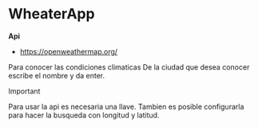 # WheaterApp

**Api**
 * https://openweathermap.org/


Para conocer las condiciones climaticas De la ciudad que desea conocer escribe el nombre y da enter.

>[!IMPORTANT]
>
> Para usar la api es necesaria una llave.
> Tambien es posible configurarla para hacer la busqueda con longitud y latitud.